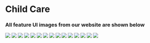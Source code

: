 # Child Care
<h3>All feature UI images from our website are shown below</h3>
<img src="Child/static/homepage.png">
<img src="Child/static/about.JPG">
<img src="Child/static/blog.JPG">
<img src="Child/static/blog2.JPG">
<img src="Child/static/videos.JPG">
<img src="Child/static/payment.JPG">
<img src="Child/static/nogod.JPG">
<img src="Child/static/welcomepage.JPG">
<img src="Child/static/profile.JPG">
<img src="Child/static/help.JPG">
<img src="Child/static/school.JPG">
<img src="Child/static/daycare.JPG">
<img src="Child/static/products.JPG">
<img src="Child/static/ordered.JPG">
<img src="Child/static/orderstatus.JPG">
